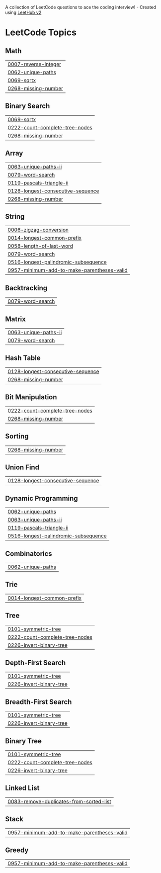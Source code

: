 A collection of LeetCode questions to ace the coding interview! - Created using [LeetHub v2](https://github.com/arunbhardwaj/LeetHub-2.0)
<!---LeetCode Topics Start-->
# LeetCode Topics
## Math
|  |
| ------- |
| [0007-reverse-integer](https://github.com/Paramesh612/LeetCode/tree/master/0007-reverse-integer) |
| [0062-unique-paths](https://github.com/Paramesh612/LeetCode/tree/master/0062-unique-paths) |
| [0069-sqrtx](https://github.com/Paramesh612/LeetCode/tree/master/0069-sqrtx) |
| [0268-missing-number](https://github.com/Paramesh612/LeetCode/tree/master/0268-missing-number) |
## Binary Search
|  |
| ------- |
| [0069-sqrtx](https://github.com/Paramesh612/LeetCode/tree/master/0069-sqrtx) |
| [0222-count-complete-tree-nodes](https://github.com/Paramesh612/LeetCode/tree/master/0222-count-complete-tree-nodes) |
| [0268-missing-number](https://github.com/Paramesh612/LeetCode/tree/master/0268-missing-number) |
## Array
|  |
| ------- |
| [0063-unique-paths-ii](https://github.com/Paramesh612/LeetCode/tree/master/0063-unique-paths-ii) |
| [0079-word-search](https://github.com/Paramesh612/LeetCode/tree/master/0079-word-search) |
| [0119-pascals-triangle-ii](https://github.com/Paramesh612/LeetCode/tree/master/0119-pascals-triangle-ii) |
| [0128-longest-consecutive-sequence](https://github.com/Paramesh612/LeetCode/tree/master/0128-longest-consecutive-sequence) |
| [0268-missing-number](https://github.com/Paramesh612/LeetCode/tree/master/0268-missing-number) |
## String
|  |
| ------- |
| [0006-zigzag-conversion](https://github.com/Paramesh612/LeetCode/tree/master/0006-zigzag-conversion) |
| [0014-longest-common-prefix](https://github.com/Paramesh612/LeetCode/tree/master/0014-longest-common-prefix) |
| [0058-length-of-last-word](https://github.com/Paramesh612/LeetCode/tree/master/0058-length-of-last-word) |
| [0079-word-search](https://github.com/Paramesh612/LeetCode/tree/master/0079-word-search) |
| [0516-longest-palindromic-subsequence](https://github.com/Paramesh612/LeetCode/tree/master/0516-longest-palindromic-subsequence) |
| [0957-minimum-add-to-make-parentheses-valid](https://github.com/Paramesh612/LeetCode/tree/master/0957-minimum-add-to-make-parentheses-valid) |
## Backtracking
|  |
| ------- |
| [0079-word-search](https://github.com/Paramesh612/LeetCode/tree/master/0079-word-search) |
## Matrix
|  |
| ------- |
| [0063-unique-paths-ii](https://github.com/Paramesh612/LeetCode/tree/master/0063-unique-paths-ii) |
| [0079-word-search](https://github.com/Paramesh612/LeetCode/tree/master/0079-word-search) |
## Hash Table
|  |
| ------- |
| [0128-longest-consecutive-sequence](https://github.com/Paramesh612/LeetCode/tree/master/0128-longest-consecutive-sequence) |
| [0268-missing-number](https://github.com/Paramesh612/LeetCode/tree/master/0268-missing-number) |
## Bit Manipulation
|  |
| ------- |
| [0222-count-complete-tree-nodes](https://github.com/Paramesh612/LeetCode/tree/master/0222-count-complete-tree-nodes) |
| [0268-missing-number](https://github.com/Paramesh612/LeetCode/tree/master/0268-missing-number) |
## Sorting
|  |
| ------- |
| [0268-missing-number](https://github.com/Paramesh612/LeetCode/tree/master/0268-missing-number) |
## Union Find
|  |
| ------- |
| [0128-longest-consecutive-sequence](https://github.com/Paramesh612/LeetCode/tree/master/0128-longest-consecutive-sequence) |
## Dynamic Programming
|  |
| ------- |
| [0062-unique-paths](https://github.com/Paramesh612/LeetCode/tree/master/0062-unique-paths) |
| [0063-unique-paths-ii](https://github.com/Paramesh612/LeetCode/tree/master/0063-unique-paths-ii) |
| [0119-pascals-triangle-ii](https://github.com/Paramesh612/LeetCode/tree/master/0119-pascals-triangle-ii) |
| [0516-longest-palindromic-subsequence](https://github.com/Paramesh612/LeetCode/tree/master/0516-longest-palindromic-subsequence) |
## Combinatorics
|  |
| ------- |
| [0062-unique-paths](https://github.com/Paramesh612/LeetCode/tree/master/0062-unique-paths) |
## Trie
|  |
| ------- |
| [0014-longest-common-prefix](https://github.com/Paramesh612/LeetCode/tree/master/0014-longest-common-prefix) |
## Tree
|  |
| ------- |
| [0101-symmetric-tree](https://github.com/Paramesh612/LeetCode/tree/master/0101-symmetric-tree) |
| [0222-count-complete-tree-nodes](https://github.com/Paramesh612/LeetCode/tree/master/0222-count-complete-tree-nodes) |
| [0226-invert-binary-tree](https://github.com/Paramesh612/LeetCode/tree/master/0226-invert-binary-tree) |
## Depth-First Search
|  |
| ------- |
| [0101-symmetric-tree](https://github.com/Paramesh612/LeetCode/tree/master/0101-symmetric-tree) |
| [0226-invert-binary-tree](https://github.com/Paramesh612/LeetCode/tree/master/0226-invert-binary-tree) |
## Breadth-First Search
|  |
| ------- |
| [0101-symmetric-tree](https://github.com/Paramesh612/LeetCode/tree/master/0101-symmetric-tree) |
| [0226-invert-binary-tree](https://github.com/Paramesh612/LeetCode/tree/master/0226-invert-binary-tree) |
## Binary Tree
|  |
| ------- |
| [0101-symmetric-tree](https://github.com/Paramesh612/LeetCode/tree/master/0101-symmetric-tree) |
| [0222-count-complete-tree-nodes](https://github.com/Paramesh612/LeetCode/tree/master/0222-count-complete-tree-nodes) |
| [0226-invert-binary-tree](https://github.com/Paramesh612/LeetCode/tree/master/0226-invert-binary-tree) |
## Linked List
|  |
| ------- |
| [0083-remove-duplicates-from-sorted-list](https://github.com/Paramesh612/LeetCode/tree/master/0083-remove-duplicates-from-sorted-list) |
## Stack
|  |
| ------- |
| [0957-minimum-add-to-make-parentheses-valid](https://github.com/Paramesh612/LeetCode/tree/master/0957-minimum-add-to-make-parentheses-valid) |
## Greedy
|  |
| ------- |
| [0957-minimum-add-to-make-parentheses-valid](https://github.com/Paramesh612/LeetCode/tree/master/0957-minimum-add-to-make-parentheses-valid) |
<!---LeetCode Topics End-->